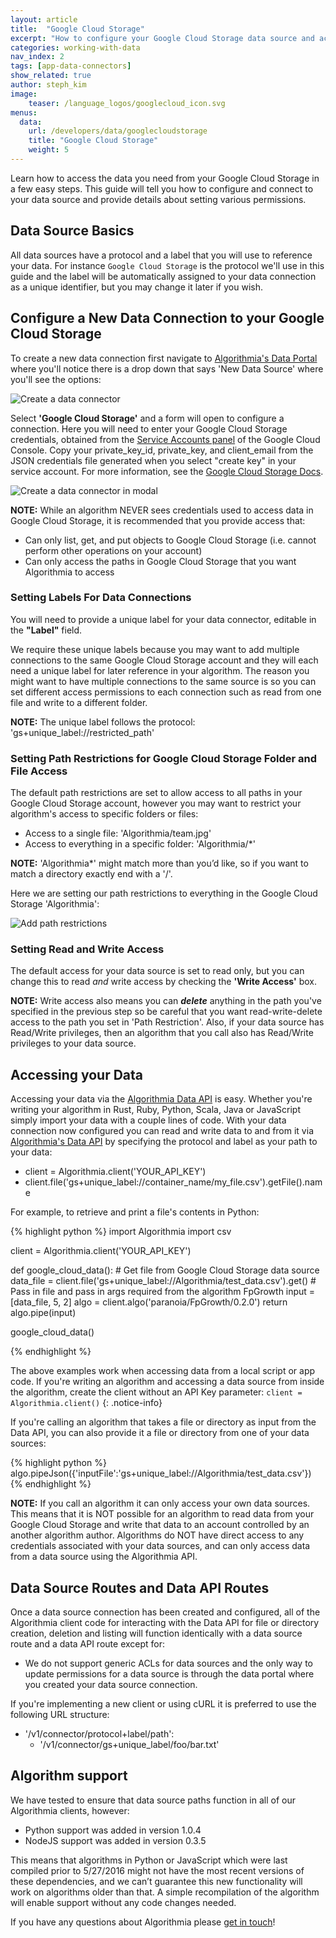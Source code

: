 ```yaml
---
layout: article
title:  "Google Cloud Storage"
excerpt: "How to configure your Google Cloud Storage data source and access your data via the Algorithmia Data API."
categories: working-with-data
nav_index: 2
tags: [app-data-connectors]
show_related: true
author: steph_kim
image:
    teaser: /language_logos/googlecloud_icon.svg
menus:
  data:
    url: /developers/data/googlecloudstorage
    title: "Google Cloud Storage"
    weight: 5
---
```


Learn how to access the data you need from your Google Cloud Storage in a few easy steps. This guide will tell you how to configure and connect to your data source and provide details about setting various permissions.

## Data Source Basics
All data sources have a protocol and a label that you will use to reference your data. For instance `Google Cloud Storage` is the protocol we'll use in this guide and the label will be automatically assigned to your data connection as a unique identifier, but you may change it later if you wish.

## Configure a New Data Connection to your Google Cloud Storage
To create a new data connection first navigate to <a href="{{site.baseurl}}/data">Algorithmia's Data Portal</a> where you'll notice there is a drop down that says 'New Data Source' where you'll see the options:

<img src="{{site.cdnurl}}{{site.baseurl}}/images/post_images/data_connectors/create_data_connector.png" alt="Create a data connector" class="syn-image-responsive">

Select **'Google Cloud Storage'** and a form will open to configure a connection. Here you will need to enter your Google Cloud Storage credentials, obtained from the [Service Accounts panel](https://console.cloud.google.com/iam-admin/serviceaccounts) of the Google Cloud Console. Copy your private_key_id, private_key, and client_email from the JSON credentials file generated when you select "create key" in your service account.  For more information, see the <a href="https://cloud.google.com/iam/docs/understanding-service-accounts#managing_service_account_keys ">Google Cloud Storage Docs</a>.

<img src="{{site.cdnurl}}{{site.baseurl}}/images/post_images/data_connectors/google_cloud_connector.png" alt="Create a data connector in modal" class="syn-image-responsive">

**NOTE:** While an algorithm NEVER sees credentials used to access data in Google Cloud Storage, it is recommended that you provide access that:

<div class="syn-body-1" markdown="1">

- Can only list, get, and put objects to Google Cloud Storage (i.e. cannot perform other operations on your account)
- Can only access the paths in Google Cloud Storage that you want Algorithmia to access

</div>

### Setting Labels For Data Connections
You will need to provide a unique label for your data connector, editable in the **"Label"** field.

We require these unique labels because you may want to add multiple connections to the same Google Cloud Storage account and they will each need a unique label for later reference in your algorithm. The reason you might want to have multiple connections to the same source is so you can set different access permissions to each connection such as read from one file and write to a different folder.

**NOTE:** The unique label follows the protocol: 'gs+unique_label://restricted_path'

### Setting Path Restrictions for Google Cloud Storage Folder and File Access
The default path restrictions are set to allow access to all paths in your Google Cloud Storage account, however you may want to restrict your algorithm's access to specific folders or files:

<div class="syn-body-1" markdown="1">

- Access to a single file: 'Algorithmia/team.jpg'
- Access to everything in a specific folder: 'Algorithmia/*'

</div>

**NOTE:** 'Algorithmia*' might match more than you’d like, so if you want to match a directory exactly end with a '/'.

Here we are setting our path restrictions to everything in the Google Cloud Storage 'Algorithmia':

<img src="{{site.cdnurl}}{{site.baseurl}}/images/post_images/data_connectors/google_cloud_restricted_paths.png" alt="Add path restrictions" class="syn-image-responsive">

### Setting Read and Write Access
The default access for your data source is set to read only, but you can change this to read *and* write access by checking the **'Write Access'** box.

**NOTE:** Write access also means you can ***delete*** anything in the path you've specified in the previous step so be careful that you want read-write-delete access to the path you set in 'Path Restriction'. Also, if your data source has Read/Write privileges, then an algorithm that you call also has Read/Write privileges to your data source.

## Accessing your Data
Accessing your data via the <a href="http://docs.algorithmia.com/#data-api-specification">Algorithmia Data API</a> is easy. Whether you're writing your algorithm in Rust, Ruby, Python, Scala, Java or JavaScript simply import your data with a couple lines of code. With your data connection now configured you can read and write data to and from it via <a href="http://docs.algorithmia.com/#data-api-specification">Algorithmia's Data API</a> by specifying the protocol and label as your path to your data:

<div class="syn-body-1" markdown="1">

- client = Algorithmia.client('YOUR_API_KEY')
- client.file('gs+unique_label://container_name/my_file.csv').getFile().name

</div>

For example, to retrieve and print a file's contents in Python:

{% highlight python %}
import Algorithmia
import csv

client = Algorithmia.client('YOUR_API_KEY')

def google_cloud_data():
    # Get file from Google Cloud Storage data source
    data_file = client.file('gs+unique_label://Algorithmia/test_data.csv').get()
    # Pass in file and pass in args required from the algorithm FpGrowth
    input = [data_file, 5, 2]
    algo = client.algo('paranoia/FpGrowth/0.2.0')
    return algo.pipe(input)

google_cloud_data()

{% endhighlight %}

The above examples work when accessing data from a local script or app code. If you're writing an algorithm and accessing a data source from inside the algorithm, create the client without an API Key parameter: `client = Algorithmia.client()`
{: .notice-info}

If you're calling an algorithm that takes a file or directory as input from the Data API, you can also provide it a file or directory from one of your data sources:

{% highlight python %}
algo.pipeJson({'inputFile':'gs+unique_label://Algorithmia/test_data.csv'})
{% endhighlight %}

**NOTE:** If you call an algorithm it can only access your own data sources. This means that it is NOT possible for an algorithm to read data from your Google Cloud Storage and write that data to an account controlled by an another algorithm author. Algorithms do NOT have direct access to any credentials associated with your data sources, and can only access data from a data source using the Algorithmia API.

## Data Source Routes and Data API Routes

Once a data source connection has been created and configured, all of the Algorithmia client code for interacting with the Data API for file or directory creation, deletion and listing will function identically with a data source route and a data API route except for:

<div class="syn-body-1" markdown="1">

- We do not support generic ACLs for data sources and the only way to update permissions for a data source is through the data portal where you created your data source connection.

</div>

If you're implementing a new client or using cURL it is preferred to use the following URL structure:

<div class="syn-body-1" markdown="1">

- '/v1/connector/protocol+label/path':
    - '/v1/connector/gs+unique_label/foo/bar.txt'

</div>

## Algorithm support
We have tested to ensure that data source paths function in all of our Algorithmia clients, however:

<div class="syn-body-1" markdown="1">

- Python support was added in version 1.0.4
- NodeJS support was added in version 0.3.5

</div>

This means that algorithms in Python or JavaScript which were last compiled prior to 5/27/2016 might not have the most recent versions of these dependencies, and we can’t guarantee this new functionality will work on algorithms older than that. A simple recompilation of the algorithm will enable support without any code changes needed.

If you have any questions about Algorithmia please <a href="mailto:support@algorithmia.com">get in touch</a>!
